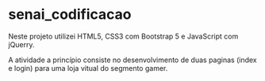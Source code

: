 # senai_codificacao

Neste projeto utilizei HTML5, CSS3 com Bootstrap 5 e JavaScript com jQuerry.

A atividade a princípio consiste no desenvolvimento de duas paginas (index e login) para uma loja vitual do segmento gamer.
